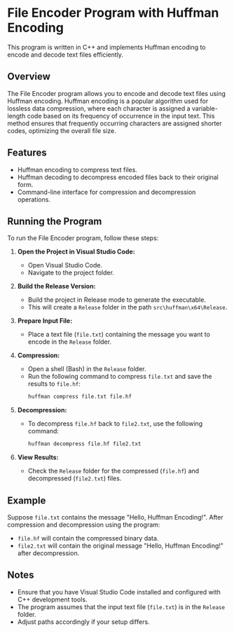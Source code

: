 # File Encoder Program with Huffman Encoding

This program is written in C++ and implements Huffman encoding to encode and decode text files efficiently.

## Overview

The File Encoder program allows you to encode and decode text files using Huffman encoding. Huffman encoding is a popular algorithm used for lossless data compression, where each character is assigned a variable-length code based on its frequency of occurrence in the input text. This method ensures that frequently occurring characters are assigned shorter codes, optimizing the overall file size.

## Features

- Huffman encoding to compress text files.
- Huffman decoding to decompress encoded files back to their original form.
- Command-line interface for compression and decompression operations.

## Running the Program

To run the File Encoder program, follow these steps:

1. **Open the Project in Visual Studio Code:**
   - Open Visual Studio Code.
   - Navigate to the project folder.

2. **Build the Release Version:**
   - Build the project in Release mode to generate the executable.
   - This will create a `Release` folder in the path `src\huffman\x64\Release`.

3. **Prepare Input File:**
   - Place a text file (`file.txt`) containing the message you want to encode in the `Release` folder.

4. **Compression:**
   - Open a shell (Bash) in the `Release` folder.
   - Run the following command to compress `file.txt` and save the results to `file.hf`:
     ```bash
     huffman compress file.txt file.hf
     ```

5. **Decompression:**
   - To decompress `file.hf` back to `file2.txt`, use the following command:
     ```bash
     huffman decompress file.hf file2.txt
     ```

6. **View Results:**
   - Check the `Release` folder for the compressed (`file.hf`) and decompressed (`file2.txt`) files.

## Example

Suppose `file.txt` contains the message "Hello, Huffman Encoding!". After compression and decompression using the program:

- `file.hf` will contain the compressed binary data.
- `file2.txt` will contain the original message "Hello, Huffman Encoding!" after decompression.

## Notes

- Ensure that you have Visual Studio Code installed and configured with C++ development tools.
- The program assumes that the input text file (`file.txt`) is in the `Release` folder.
- Adjust paths accordingly if your setup differs.
